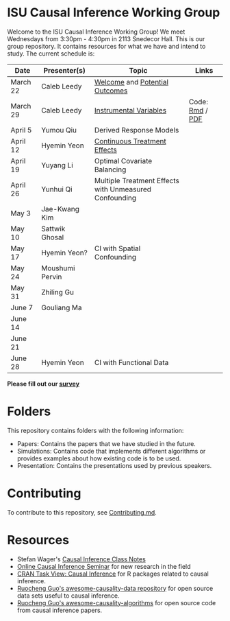 
# ISU Causal Inference Working Group

Welcome to the ISU Causal Inference Working Group! We meet Wednesdays from
3:30pm - 4:30pm in 2113 Snedecor Hall. This is our group repository. It
contains resources for what we have and intend to study. The current schedule
is:

| Date       | Presenter(s)                | Topic                                                                                                | Links                                                                       |
| -----      | ----------                  | ------                                                                                               | ----                                                                        |
| March 22 | Caleb Leedy | [Welcome](Presentations/welcome_032223.pdf) and [Potential Outcomes](Presentations/intro_032223.pdf) |                                                                             |
| March 29 | Caleb Leedy | [Instrumental Variables](Presentations/iv.pdf)                                                       | Code: [Rmd](Simulations/est_ate_iv.Rmd) / [PDF](Simulations/est_ate_iv.pdf) |
| April 5  | Yumou Qiu   | Derived Response Models                                                                              |                                                                             |
| April 12 | Hyemin Yeon                 | [Continuous Treatment Effects](Presentations/CIWG_20230412_HyeminYeon_ContTrt.pdf)                   |                                                                             |
| April 19 | Yuyang Li                   | Optimal Covariate Balancing                                                                          |                                                                             |
| April 26 | Yunhui Qi                   | Multiple Treatment Effects with Unmeasured Confounding                                               |                                                                             |
| May 3    | Jae-Kwang Kim               |                                                                                                      |                                                                             |
| May 10   | Sattwik Ghosal              |                                                                                                      |                                                                             |
| May 17   | Hyemin Yeon?                | CI with Spatial Confounding                                                                          |                                                                             |
| May 24   | Moushumi Pervin             |                                                                                                      |                                                                             |
| May 31   | Zhiling Gu                  |                                                                                                      |                                                                             |
| June 7   | Gouliang Ma                 |                                                                                                      |                                                                             |
| June 14  |                             |                                                                                                      |                                                                             |
| June 21  |                             |                                                                                                      |                                                                             |
| June 28  | Hyemin Yeon                 | CI with Functional Data                                                                              |                                                                             |


**Please fill out our [survey](https://forms.gle/Bc3gPvWuRnTWU2gy5)**

# Folders

This repository contains folders with the following information:

* Papers: Contains the papers that we have studied in the future.
* Simulations: Contains code that implements different algorithms or provides
  examples about how existing code is to be used.
* Presentation: Contains the presentations used by previous speakers.

# Contributing

To contribute to this repository, see [Contributing.md](Contributing.md).

# Resources

* Stefan Wager's [Causal Inference Class
  Notes](https://web.stanford.edu/~swager/stats361.pdf)
* [Online Causal Inference Seminar](https://sites.google.com/view/ocis/home)
  for new research in the field
* [CRAN Task View: Causal
  Inference](https://cran.r-project.org/web/views/CausalInference.html) for R
  packages related to causal inference.
* [Ruocheng Guo's awesome-causality-data
  repository](https://github.com/rguo12/awesome-causality-data) for open source
  data sets useful to causal inference.
* [Ruocheng Guo's
  awesome-causality-algorithms](https://github.com/rguo12/awesome-causality-algorithms)
  for open source code from causal inference papers.
